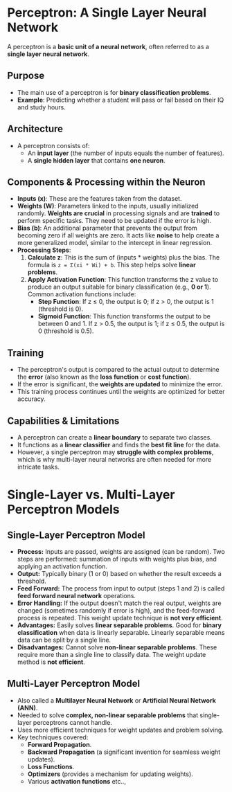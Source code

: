 # Perceptron: A Single Layer Neural Network

A perceptron is a **basic unit of a neural network**, often referred to as a **single layer neural network**.

## Purpose
- The main use of a perceptron is for **binary classification problems**.
- **Example**: Predicting whether a student will pass or fail based on their IQ and study hours.

## Architecture
- A perceptron consists of:
  - An **input layer** (the number of inputs equals the number of features).
  - A **single hidden layer** that contains **one neuron**.

## Components & Processing within the Neuron
- **Inputs (x)**: These are the features taken from the dataset.
- **Weights (W)**: Parameters linked to the inputs, usually initialized randomly. **Weights are crucial** in processing signals and are **trained** to perform specific tasks. They need to be updated if the error is high.
- **Bias (b)**: An additional parameter that prevents the output from becoming zero if all weights are zero. It acts like **noise** to help create a more generalized model, similar to the intercept in linear regression.
- **Processing Steps**:
  1. **Calculate z**: This is the sum of (inputs * weights) plus the bias. The formula is `z = Σ(xi * Wi) + b`. This step helps solve **linear problems**.
  2. **Apply Activation Function**: This function transforms the z value to produce an output suitable for binary classification (e.g., **0 or 1**). Common activation functions include:
     - **Step Function**: If z ≤ 0, the output is 0; if z > 0, the output is 1 (threshold is 0).
     - **Sigmoid Function**: This function transforms the output to be between 0 and 1. If z > 0.5, the output is 1; if z ≤ 0.5, the output is 0 (threshold is 0.5).

## Training
- The perceptron's output is compared to the actual output to determine the **error** (also known as the **loss function** or **cost function**).
- If the error is significant, the **weights are updated** to minimize the error.
- This training process continues until the weights are optimized for better accuracy.

## Capabilities & Limitations
- A perceptron can create a **linear boundary** to separate two classes.
- It functions as a **linear classifier** and finds the **best fit line** for the data.
- However, a single perceptron may **struggle with complex problems**, which is why multi-layer neural networks are often needed for more intricate tasks.

# Single-Layer vs. Multi-Layer Perceptron Models

## Single-Layer Perceptron Model

*   **Process:** Inputs are passed, weights are assigned (can be random). Two steps are performed: summation of inputs with weights plus bias, and applying an activation function.
*   **Output:** Typically binary (1 or 0) based on whether the result exceeds a threshold.
*   **Feed Forward:** The process from input to output (steps 1 and 2) is called **feed forward neural network** operations.
*   **Error Handling:** If the output doesn't match the real output, weights are changed (sometimes randomly if error is high), and the feed-forward process is repeated. This weight update technique is **not very efficient**.
*   **Advantages:** Easily solves **linear separable problems**. Good for **binary classification** when data is linearly separable. Linearly separable means data can be split by a single line.
*   **Disadvantages:** Cannot solve **non-linear separable problems**. These require more than a single line to classify data. The weight update method is **not efficient**.

## Multi-Layer Perceptron Model

*   Also called a **Multilayer Neural Network** or **Artificial Neural Network (ANN)**.
*   Needed to solve **complex, non-linear separable problems** that single-layer perceptrons cannot handle.
*   Uses more efficient techniques for weight updates and problem solving.
*   Key techniques covered:
    *   **Forward Propagation**.
    *   **Backward Propagation** (a significant invention for seamless weight updates).
    *   **Loss Functions**.
    *   **Optimizers** (provides a mechanism for updating weights).
    *   Various **activation functions** etc..,